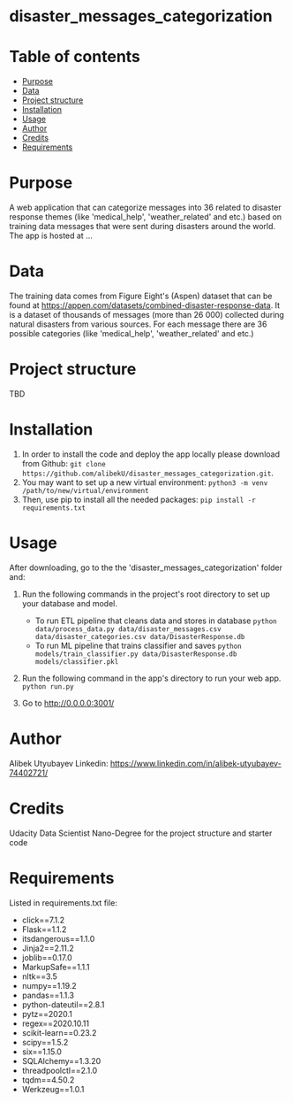 # disaster_messages_categorization

# Table of contents
- [Purpose](#purpose)
- [Data](#data)
- [Project structure](#project-structure)
- [Installation](#installation)
- [Usage](#usage)
- [Author](#author)
- [Credits](#credits)
- [Requirements](#requirements)


# Purpose
A web application that can categorize messages into 36 related to disaster response themes (like 'medical_help', 'weather_related' and etc.) based on training data messages that were sent during disasters around the world.
The app is hosted at ...

# Data
The training data comes from Figure Eight's (Aspen) dataset that can be found at https://appen.com/datasets/combined-disaster-response-data. It is a dataset of thousands of messages (more than 26 000) collected during natural disasters from various sources.
For each message there are 36 possible categories (like 'medical_help', 'weather_related' and etc.)

# Project structure 
TBD

# Installation
1. In order to install the code and deploy the app locally please download from Github: `git clone https://github.com/alibekU/disaster_messages_categorization.git`.
2. You may want to set up a new virtual environment: `python3 -m venv /path/to/new/virtual/environment` 
3. Then, use pip to install all the needed packages: `pip install -r requirements.txt`

# Usage
After downloading, go to the the 'disaster_messages_categorization' folder and:
1. Run the following commands in the project's root directory to set up your database and model.

    - To run ETL pipeline that cleans data and stores in database
        `python data/process_data.py data/disaster_messages.csv data/disaster_categories.csv data/DisasterResponse.db`
    - To run ML pipeline that trains classifier and saves
        `python models/train_classifier.py data/DisasterResponse.db models/classifier.pkl`

2. Run the following command in the app's directory to run your web app.
    `python run.py`

3. Go to http://0.0.0.0:3001/

# Author 
Alibek Utyubayev
Linkedin: https://www.linkedin.com/in/alibek-utyubayev-74402721/

# Credits
Udacity Data Scientist Nano-Degree for the project structure and starter code

# Requirements
Listed in requirements.txt file:
- click==7.1.2
- Flask==1.1.2
- itsdangerous==1.1.0
- Jinja2==2.11.2
- joblib==0.17.0
- MarkupSafe==1.1.1
- nltk==3.5
- numpy==1.19.2
- pandas==1.1.3
- python-dateutil==2.8.1
- pytz==2020.1
- regex==2020.10.11
- scikit-learn==0.23.2
- scipy==1.5.2
- six==1.15.0
- SQLAlchemy==1.3.20
- threadpoolctl==2.1.0
- tqdm==4.50.2
- Werkzeug==1.0.1

